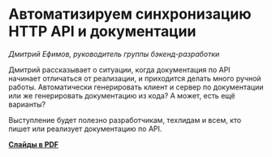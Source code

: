 # Автоматизируем синхронизацию HTTP API и документации

_Дмитрий Ефимов, руководитель группы бэкенд-разработки_

Дмитрий рассказывает о ситуации, когда документация по API начинает отличаться от реализации, и приходится делать много ручной работы. Автоматически генерировать клиент и сервер по документации или же генерировать документацию из кода? А может, есть ещё варианты?

Выступление будет полезно разработчикам, техлидам и всем, кто пишет или реализует документацию по API.

**[Слайды в PDF](api-docs-sync.pdf)**
